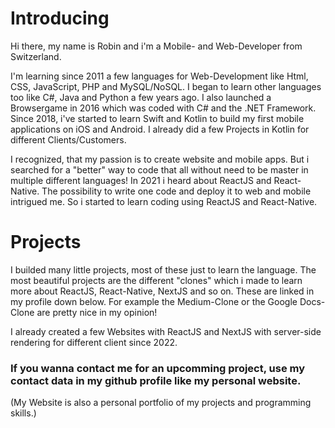 # Introducing
Hi there, my name is Robin and i'm a Mobile- and Web-Developer from Switzerland.

I'm learning since 2011 a few languages for Web-Development like Html, CSS, JavaScript, PHP and MySQL/NoSQL.
I began to learn other languages too like C#, Java and Python a few years ago. I also launched a Browsergame in 2016 which was coded with C# and the .NET Framework.
Since 2018, i've started to learn Swift and Kotlin to build my first mobile applications on iOS and Android.
I already did a few Projects in Kotlin for different Clients/Customers.

I recognized, that my passion is to create website and mobile apps. But i searched for a "better" way to code that all without need to be master in multiple different languages!
In 2021 i heard about ReactJS and React-Native. The possibility to write one code and deploy it to web and mobile intrigued me. So i started to learn coding using ReactJS and React-Native.

# Projects
I builded many little projects, most of these just to learn the language.
The most beautiful projects are the different "clones" which i made to learn more about ReactJS, React-Native, NextJS and so on.
These are linked in my profile down below. For example the Medium-Clone or the Google Docs-Clone are pretty nice in my opinion!

I already created a few Websites with ReactJS and NextJS with server-side rendering for different client since 2022.

<h3><b>If you wanna contact me for an upcomming project, use my contact data in my github profile like my personal website.</b></h3> (My Website is also a personal portfolio of my projects and programming skills.)
